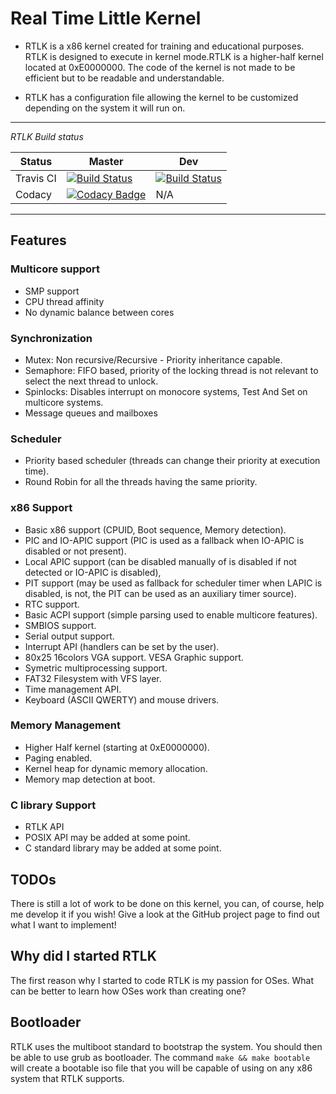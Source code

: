 # Real Time Little Kernel

* RTLK is a x86 kernel created for training and educational purposes. RTLK is designed to execute in kernel mode.RTLK is a higher-half kernel located at 0xE0000000. The code of the kernel is not made to be efficient but to be readable and understandable.

* RTLK has a configuration file allowing the kernel to be customized depending on the system it will run on.

----------

*RTLK Build status*


| Status | Master | Dev |
| --- | --- | --- |
| Travis CI | [![Build Status](https://travis-ci.org/Oxmose/RTLKIM.svg?branch=master)](https://travis-ci.org/Oxmose/RTLKIM) | [![Build Status](https://travis-ci.org/Oxmose/RTLKIM.svg?branch=dev)](https://travis-ci.org/Oxmose/RTLKIM) |
| Codacy | [![Codacy Badge](https://api.codacy.com/project/badge/Grade/14abd7a3d98d40d1abeb2ba71a06e054)](https://www.codacy.com/app/Oxmose/RTLKIM?utm_source=github.com&amp;utm_medium=referral&amp;utm_content=Oxmose/RTLKIM&amp;utm_campaign=Badge_Grade)| N/A |


----------

## Features

### Multicore support

* SMP support
* CPU thread affinity
* No dynamic balance between cores

### Synchronization

* Mutex: Non recursive/Recursive - Priority inheritance capable.
* Semaphore: FIFO based, priority of the locking thread is not relevant to select the next thread to unlock.
* Spinlocks: Disables interrupt on monocore systems, Test And Set on multicore systems.
* Message queues and mailboxes

### Scheduler

* Priority based scheduler (threads can change their priority at execution time).
* Round Robin for all the threads having the same priority.

### x86 Support

* Basic x86 support (CPUID, Boot sequence, Memory detection).
* PIC and IO-APIC support (PIC is used as a fallback when IO-APIC is disabled or not present).
* Local APIC support (can be disabled manually of is disabled if not detected or IO-APIC is disabled),
* PIT support (may be used as fallback for scheduler timer when LAPIC is disabled, is not, the PIT can be used as an auxiliary timer source).
* RTC support.
* Basic ACPI support (simple parsing used to enable multicore features).
* SMBIOS support.
* Serial output support.
* Interrupt API (handlers can be set by the user).
* 80x25 16colors VGA support. VESA Graphic support.
* Symetric multiprocessing support.
* FAT32 Filesystem with VFS layer.
* Time management API.
* Keyboard (ASCII QWERTY) and mouse drivers.

### Memory Management

* Higher Half kernel (starting at 0xE0000000).
* Paging enabled.
* Kernel heap for dynamic memory allocation.
* Memory map detection at boot.

### C library Support

* RTLK API
* POSIX API may be added at some point.
* C standard library may be added at some point.

## TODOs

There is still a lot of work to be done on this kernel, you can, of course, help
me develop it if you wish!
Give a look at the GitHub project page to find out what I want to implement!

## Why did I started RTLK
The first reason why I started to code RTLK is my passion for OSes. What can be better to learn how OSes work than creating one?

## Bootloader
RTLK uses the multiboot standard to bootstrap the system. You should then be able to use grub as bootloader.
The command `make && make bootable` will create a bootable iso file that you will be capable of using on any x86 system that RTLK supports.